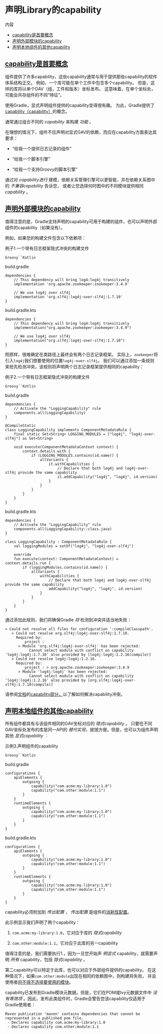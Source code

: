 # 声明Library的capability


内容

  * [capability是首要概念](#capability是首要概念)
  * [声明外部模块的capability](#声明外部模块的capability)
  * [声明本地组件的其他capability](#声明本地组件的其他capability)

## [capability是首要概念](#capability是首要概念)

组件提供了许多capability，这些capability通常与用于提供那些capability的软件体系结构正交。
例如，一个库可能在单个工件中包含多个capability。
但是，这样的库将以单个GAV（组，工件和版本）坐标发布。
这意味着，在单个坐标处，可能会共存组件的不同“特征”。

使用Gradle，显式声明组件提供的capability变得很有趣。
为此，Gradle提供了[capability（capability）](/md/升级传递依赖的版本.md#在传递依赖项上添加约束)的概念。

通常通过组合不同的 _capability_ 来构建 _功能_ 。

在理想的情况下，组件不应声明对显式GAV的依赖，而应在capability方面表达其要求：

  * “给我一个提供日志记录的组件”

  * “给我一个脚本引擎”

  * “给我一个支持Groovy的脚本引擎”

通过对 _capability进行_ 建模，依赖关系管理引擎可以更智能，并在依赖关系图中的 _不兼容capability_ 告诉您，
或者让您选择何时图中的不同模块提供相同 _capability_ 。

## [声明外部模块的capability](#声明外部模块的capability)

值得注意的是，Gradle支持声明的capability可用于构建的组件，也可以声明外部组件的capability（如果没有）。

例如，如果您的构建文件包含以下依赖项：

例子1.一个带有日志框架隐式冲突的构建文件

`Groovy``Kotlin`

build.gradle

    
    
    dependencies {
        // This dependency will bring log4:log4j transitively
        implementation 'org.apache.zookeeper:zookeeper:3.4.9'
    
        // We use log4j over slf4j
        implementation 'org.slf4j:log4j-over-slf4j:1.7.10'
    }

build.gradle.kts

    
    
    dependencies {
        // This dependency will bring log4:log4j transitively
        implementation("org.apache.zookeeper:zookeeper:3.4.9")
    
        // We use log4j over slf4j
        implementation("org.slf4j:log4j-over-slf4j:1.7.10")
    }

照原样，很难确定在类路径上最终会有两个日志记录框架。
实际上，`zookeeper`将引入`log4j`我们想要使用的位置`log4j-over-slf4j`。
我们可以通过添加一条规则来抢先检测冲突，该规则将声明两个日志记录框架提供相同的capability：

例子2.一个带有日志框架隐式冲突的构建文件

`Groovy``Kotlin`

build.gradle

    
    
    dependencies {
        // Activate the "LoggingCapability" rule
        components.all(LoggingCapability)
    }
    
    @CompileStatic
    class LoggingCapability implements ComponentMetadataRule {
        final static Set<String> LOGGING_MODULES = ["log4j", "log4j-over-slf4j"] as Set<String>
    
        void execute(ComponentMetadataContext context) {
            context.details.with {
                if (LOGGING_MODULES.contains(id.name)) {
                    allVariants {
                        it.withCapabilities {
                            // Declare that both log4j and log4j-over-slf4j provide the same capability
                            it.addCapability("log4j", "log4j", id.version)
                        }
                    }
                }
            }
        }
    }

build.gradle.kts

    
    
    dependencies {
        // Activate the "LoggingCapability" rule
        components.all(LoggingCapability::class.java)
    }
    
    class LoggingCapability : ComponentMetadataRule {
        val loggingModules = setOf("log4j", "log4j-over-slf4j")
    
        override
        fun execute(context: ComponentMetadataContext) = context.details.run {
            if (loggingModules.contains(id.name)) {
                allVariants {
                    withCapabilities {
                        // Declare that both log4j and log4j-over-slf4j provide the same capability
                        addCapability("log4j", "log4j", id.version)
                    }
                }
            }
        }
    }

通过添加此规则，我们将确保Gradle _将_ 检测到冲突并适当地失败：

    
    
    > Could not resolve all files for configuration ':compileClasspath'.
       > Could not resolve org.slf4j:log4j-over-slf4j:1.7.10.
         Required by:
             project :
          > Module 'org.slf4j:log4j-over-slf4j' has been rejected:
               Cannot select module with conflict on capability 'log4j:log4j:1.7.10' also provided by [log4j:log4j:1.2.16(compile)]
       > Could not resolve log4j:log4j:1.2.16.
         Required by:
             project : > org.apache.zookeeper:zookeeper:3.4.9
          > Module 'log4j:log4j' has been rejected:
               Cannot select module with conflict on capability 'log4j:log4j:1.2.16' also provided by [org.slf4j:log4j-over-slf4j:1.7.10(compile)]
               
请参阅[文档](/md/处理互斥依赖性.md#在候选（candidates）之间进行选择)的[capability部分，](/md/处理互斥依赖性.md#在候选（candidates）之间进行选择)以了解如何解决capability冲突。

## [声明本地组件的其他capability](#声明本地组件的其他capability)

所有组件都具有与该组件相同的GAV坐标对应的 _隐式capability_ 。
只要在不同GAV坐标处发布的库是同一API的 _替代实现_，就很方便。但是，也可以为组件声明其他 _显式capability_ ：

示例3.声明组件的capability

`Groovy``Kotlin`

build.gradle

    
    
    configurations {
        apiElements {
            outgoing {
                capability("com.acme:my-library:1.0")
                capability("com.other:module:1.1")
            }
        }
        runtimeElements {
            outgoing {
                capability("com.acme:my-library:1.0")
                capability("com.other:module:1.1")
            }
        }
    }

build.gradle.kts

    
    
    configurations {
        apiElements {
            outgoing {
                capability("com.acme:my-library:1.0")
                capability("com.other:module:1.1")
            }
        }
        runtimeElements {
            outgoing {
                capability("com.acme:my-library:1.0")
                capability("com.other:module:1.1")
            }
        }
    }

capability必须附加到 _传出配置_ ， _传出配置_
是组件的[消耗性配置](/md/声明依赖.md#可解析和消耗性配置)。

此示例显示我们声明了两个capability：

  1. `com.acme:my-library:1.0`，它对应于库的 _隐式capability_

  2. `com.other:module:1.1`，它对应于此库的另一capability

值得注意的是，我们需要执行1.，因为一旦您开始声 _明显式_ capability，就需要声明 _所有_ capability，包括 _隐式capability_ 。

第二capability可以特定于此库，也可以对应于外部组件提供的capability。
在这种情况下，如果`com.other:module`出现在相同的依赖图中，则构建将失败，
并且使用者[将不得不选择要使用的模块](/md/处理互斥依赖性.md#在候选（candidates）之间进行选择)。



capability已发布到Gradle模块元数据。但是，它们在POM或Ivy元数据文件中 _没有等效项_
。因此，发布此类组件时，Gradle会警告您该capability仅适用于Gradle使用者：

    
    
    Maven publication 'maven' contains dependencies that cannot be represented in a published pom file.
     - Declares capability com.acme:my-library:1.0
     - Declares capability com.other:module:1.1

